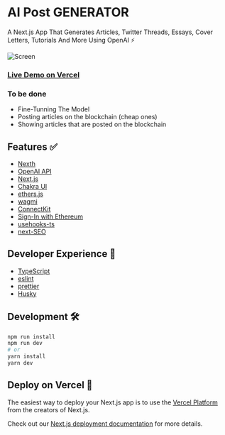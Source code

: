 # AI Post GENERATOR

A Next.js App That Generates Articles, Twitter Threads, Essays, Cover Letters, Tutorials And More Using OpenAI ⚡

![Screen](./screen.jpg)

### [Live Demo on Vercel](https://ai-post-generator.vercel.app/)

### To be done 

- Fine-Tunning The Model
- Posting articles on the blockchain (cheap ones)
- Showing articles that are posted on the blockchain 

## Features ✅

- [Nexth](https://github.com/wslyvh/nexth)
- [OpenAI API](https://github.com/openai/openai-node)
- [Next.js](https://nextjs.org/docs)
- [Chakra UI](https://chakra-ui.com/)
- [ethers.js](https://docs.ethers.org/)
- [wagmi](https://wagmi.sh/)
- [ConnectKit](https://docs.family.co/connectkit/)
- [Sign-In with Ethereum](https://www.login.xyz/)
- [usehooks-ts](https://usehooks-ts.com/)
- [next-SEO](https://github.com/garmeeh/next-seo)

## Developer Experience 🧰

- [TypeScript](https://www.typescriptlang.org/)
- [eslint](https://eslint.org/)
- [prettier](https://prettier.io/)
- [Husky](https://typicode.github.io/husky/)

## Development 🛠️

```bash
npm run install
npm run dev
# or
yarn install
yarn dev
```

## Deploy on Vercel 🚢

The easiest way to deploy your Next.js app is to use the [Vercel Platform](https://vercel.com/new?utm_medium=nexth&filter=next.js&utm_source=nexth&utm_campaign=nexth-readme) from the creators of Next.js.

Check out our [Next.js deployment documentation](https://nextjs.org/docs/deployment) for more details.
